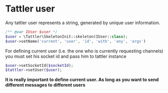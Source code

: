 # Tattler user

Any tattler user represents a string, generated by unique user information.

```php
/** @var IUser $user */
$user = \Tattler\SkeletonInit::skeleton(IUser::class);
$user->setName('current', 'user', 'id', 'with', 'any', 'args')
```

For defining current user (i.e. the one who is currently requesting channels) you must set his socket id and 
pass him to tattler instance
```php
$user->setSocketId($socketId);
$tattler->setUser($user);
```

**It is really important to define current user. As long as you want to send different messages to different users**
